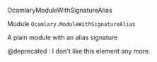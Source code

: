 OcamlaryModuleWithSignatureAlias

 Module `Ocamlary.ModuleWithSignatureAlias`


A plain module with an alias signature




@deprecated : I don't like this element any more.



